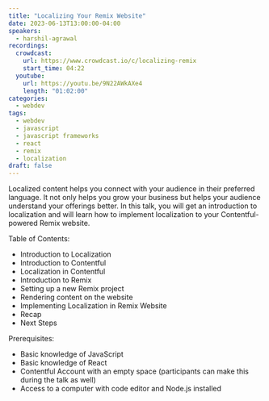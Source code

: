 ```yaml
---
title: "Localizing Your Remix Website"
date: 2023-06-13T13:00:00-04:00
speakers:
  - harshil-agrawal
recordings:
  crowdcast:
    url: https://www.crowdcast.io/c/localizing-remix
    start_time: 04:22
  youtube:
    url: https://youtu.be/9N22AWkAXe4
    length: "01:02:00"
categories:
  - webdev
tags:
  - webdev
  - javascript
  - javascript frameworks
  - react
  - remix
  - localization 
draft: false
---
```


Localized content helps you connect with your audience in their preferred language. It not only helps you grow your business but helps your audience understand your offerings better. In this talk, you will get an introduction to localization and will learn how to implement localization to your Contentful-powered Remix website.

Table of Contents:

* Introduction to Localization
* Introduction to Contentful
* Localization in Contentful
* Introduction to Remix
* Setting up a new Remix project
* Rendering content on the website
* Implementing Localization in Remix Website
* Recap
* Next Steps

Prerequisites:

* Basic knowledge of JavaScript
* Basic knowledge of React
* Contentful Account with an empty space (participants can make this during the talk as well)
* Access to a computer with code editor and Node.js installed